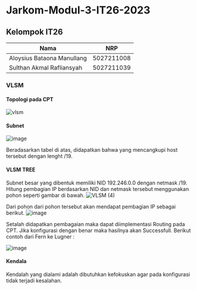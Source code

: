 # Jarkom-Modul-3-IT26-2023

## Kelompok IT26
| Nama | NRP |
|---------------------------|------------|
| Aloysius Bataona Manullang | 5027211008 |
| Sulthan Akmal Rafliansyah | 5027211039 |

### VLSM
#### Topologi pada CPT

![vlsm](https://github.com/aloybm/jarkom-it26/assets/100351038/7d8bce93-ece6-4d09-9ec0-d4c108ad99e5)

#### Subnet
![image](https://github.com/aloybm/jarkom-it26/assets/100351038/aff4f2c0-9e75-4a31-a053-bf7cd56840e6)

Beradasarkan tabel di atas, didapatkan bahwa yang mencangkupi host tersebut dengan lenght /19.

#### VLSM TREE 
Subnet besar yang dibentuk memiliki NID 192.246.0.0 dengan netmask /19. Hitung pembagian IP berdasarkan NID dan netmask tersebut menggunakan pohon seperti gambar di bawah.
![VLSM (4)](https://github.com/aloybm/jarkom-it26/assets/100351038/9ed3c61c-a5b2-4436-a155-347da4097bd0)

Dari pohon dari pohon tersebut akan mendapat pembagian IP sebagai berikut.
![image](https://github.com/aloybm/jarkom-it26/assets/100351038/797e27ef-3bc5-4827-b4e4-7ac2d597804b)

Setalah didapatkan pembagaian maka dapat diimplementasi Routing pada CPT. Jika konfigurasi dengan benar maka hasilnya akan Successfull. Berikut contoh dari Fern ke Lugner :

![image](https://github.com/aloybm/jarkom-it26/assets/100351038/fb5fa25f-2f88-4d91-a327-8aaf051cd8a4)

#### Kendala
Kendalah yang dialami adalah dibutuhkan kefokuskan agar pada konfigurasi tidak terjadi kesalahan.


